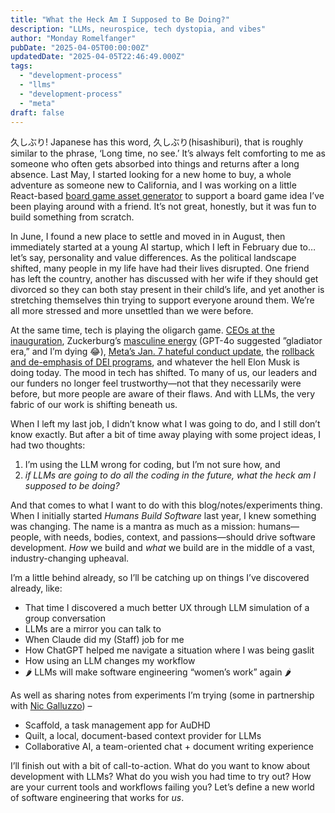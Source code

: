 ```yaml
---
title: "What the Heck Am I Supposed to Be Doing?"
description: "LLMs, neurospice, tech dystopia, and vibes"
author: "Monday Romelfanger"
pubDate: "2025-04-05T00:00:00Z"
updatedDate: "2025-04-05T22:46:49.000Z"
tags:
  - "development-process"
  - "llms"
  - "development-process"
  - "meta"
draft: false
---
```


久しぶり! Japanese has this word, 久しぶり(hisashiburi), that is roughly similar to the phrase, ‘Long time, no see.’ It’s always felt comforting to me as someone who often gets absorbed into things and returns after a long absence. Last May, I started looking for a new home to buy, a whole adventure as someone new to California, and I was working on a little React-based [board game asset generator](https://github.com/monday-sun/board-game-asset-pipeline) to support a board game idea I’ve been playing around with a friend. It’s not great, honestly, but it was fun to build something from scratch.

In June, I found a new place to settle and moved in in August, then immediately started at a young AI startup, which I left in February due to… let’s say, personality and value differences. As the political landscape shifted, many people in my life have had their lives disrupted. One friend has left the country, another has discussed with her wife if they should get divorced so they can both stay present in their child’s life, and yet another is stretching themselves thin trying to support everyone around them. We’re all more stressed and more unsettled than we were before.

At the same time, tech is playing the oligarch game. [CEOs at the inauguration](https://apnews.com/article/trump-inauguration-tech-billionaires-zuckerberg-musk-wealth-0896bfc3f50d941d62cebc3074267ecd), Zuckerburg’s [masculine energy](https://www.youtube.com/watch?v=MAw9Tpi4B_U) (GPT-4o suggested ”gladiator era,” and I’m dying 😂), [Meta’s Jan. 7 hateful conduct update](https://transparency.meta.com/policies/community-standards/hateful-conduct/), the [rollback and de-emphasis of DEI programs](https://www.forbes.com/sites/conormurray/2025/04/02/european-countries-push-back-against-trumps-anti-dei-crusade-here-are-all-the-companies-rolling-back-dei-programs/), and whatever the hell Elon Musk is doing today. The mood in tech has shifted. To many of us, our leaders and our funders no longer feel trustworthy—not that they necessarily were before, but more people are aware of their flaws. And with LLMs, the very fabric of our work is shifting beneath us.

When I left my last job, I didn’t know what I was going to do, and I still don’t know exactly. But after a bit of time away playing with some project ideas, I had two thoughts:

1. I’m using the LLM wrong for coding, but I’m not sure how, and
2. _if LLMs are going to do all the coding in the future, what the heck am I supposed to be doing?_

And that comes to what I want to do with this blog/notes/experiments thing. When I initially started _Humans Build Software_ last year, I knew something was changing. The name is a mantra as much as a mission: humans—people, with needs, bodies, context, and passions—should drive software development. _How_ we build and _what_ we build are in the middle of a vast, industry-changing upheaval.

I’m a little behind already, so I’ll be catching up on things I’ve discovered already, like:

- That time I discovered a much better UX through LLM simulation of a group conversation
- LLMs are a mirror you can talk to
- When Claude did my (Staff) job for me
- How ChatGPT helped me navigate a situation where I was being gaslit
- How using an LLM changes my workflow
- 🌶️ LLMs will make software engineering “women’s work” again 🌶️

As well as sharing notes from experiments I’m trying (some in partnership with [Nic Galluzzo](https://www.linkedin.com/in/galluzzo/)) –

- Scaffold, a task management app for AuDHD
- Quilt, a local, document-based context provider for LLMs
- Collaborative AI, a team-oriented chat + document writing experience

I’ll finish out with a bit of call-to-action. What do you want to know about development with LLMs? What do you wish you had time to try out? How are your current tools and workflows failing you? Let’s define a new world of software engineering that works for _us_.
